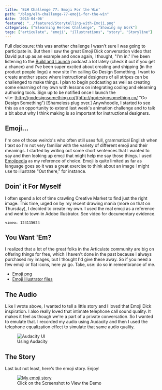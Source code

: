 ```yaml
---
title: 'ELH Challenge 77: Emoji For the Win'
path: "/blog/elh-challenge-77-emoji-for-the-win"
date: '2015-04-06'
featured: "../featured/Storytelling-with-Emoji.png"
categories: ["Elearning Heroes Challenge", "Showing my Work"]
tags: ["articulate", "emoji", "illustrations", "story", "Storyline"]
---
```


Full disclosure: this was another challenge I wasn't sure I was going to participate in. But then I saw the great Emoji Dick conversation video that David put up as an example and once again, I thought, "I'm in." I've been listening to the [Build and Launch](http://buildandlaunch.net/ "Build and Launch") podcast a lot lately (check it out if you get a chance) and I've been super excited about creating and shipping (in the product people lingo) a new site I'm calling Go Design Something. I want to create another space where instructional designers of all stripes can be challenged to make things. I plan to begin podcasting as well as creating some elearning of my own with lessons on integrating coding and elearning authoring tools. Sign up to be notified once I launch the site: [http://godesignsomething.co/](http://godesignsomething.co/ "Go Design Something") [Shameless plug over.] Anywhoodle, I started to see this as an opportunity to extend last week's animation challenge and to talk a bit about why I think making is so important for instructional designers.

## Emoji...

I'm one of those weirdo's who often still uses full, grammatical English when I text so I'm not very familiar with the variety of different emoji and their meanings. I started by writing out some short sentences that I wanted to say and then looking up emoji that might help me say those things. I used [Emojipedia](http://emojipedia.org/ "Emojipedia") as my reference of choice. Emoji is quite limited as far as language goes so it was a great exercise to think about an image I might use to illustrate "Out there," for instance.

## Doin' it For Myself

I often spend a lot of time crawling Creative Market to find just the right image. This time, urged on by my recent drawing mania (more on that on Thursday), I decided to create my own. I used the real emoji as a reference and went to town in Adobe Illustrator. See video for documentary evidence.

`vimeo: 124115624`

## You Want 'Em?

I realized that a lot of the great folks in the Articulate community are big on offering things for free, which I haven't done in the past because I always purchased my images, but I thought I'd give these away. So if you need a few emoji or flat icons, here ya go. Take, use: do so in remembrance of me.

*   [Emoji png](https://www.amazon.com/clouddrive/share/zrHlN2Sj3Z32b1ldu3_Gtk2S5aW8EtHd2CHogYYqzh0?ref_=cd_share_link_copy_flash "Emoji PNG")
*   [Emoji Illustrator files](https://www.amazon.com/clouddrive/share/2nIam7vGtc0Aznzgkq1MZrhSjlM_KIrpzDILjq9iQHg?ref_=cd_share_link_copy_flash "Emoji Illustrator Files")

## The Audio

Like I wrote above, I wanted to tell a little story and I loved that Emoji Dick inspiration. I also really loved that intimate telephone call sound quality. It makes it feel as though we're a part of a private conversation. So I wanted to emulate that. I recorded my audio using Audacity and then I used the telephone equalization effect to simulate that same audio quality.

<figure>
  <img
    sizes="(max-width: 810px) 100vw, 810px"
    srcset="https://res.cloudinary.com/dhdaswa6t/image/upload/f_auto,q_60,w_203/v1530396697/blog/audacityequalization.png 203w,
            https://res.cloudinary.com/dhdaswa6t/image/upload/f_auto,q_60,w_405/v1530396697/blog/audacityequalization.png 405w,
            https://res.cloudinary.com/dhdaswa6t/image/upload/f_auto,q_60,w_810/v1530396697/blog/audacityequalization.png 810w,
            https://res.cloudinary.com/dhdaswa6t/image/upload/f_auto,q_60,w_1215/v1530396697/blog/audacityequalization.png 1215w"
    src="https://res.cloudinary.com/dhdaswa6t/image/upload/f_auto,q_60,w_810/v1530396697/blog/audacityequalization.png"
    alt="Audacity UI" />
  <figcaption>Using Audacity</figcaption>
</figure>

## The Story

Last but not least, here's the emoji story. Enjoy!

<figure>
  <a href="/showcase/emoji/story.html" target="blank">
    <img
      sizes="(max-width: 810px) 100vw, 810px"
      srcset="https://res.cloudinary.com/dhdaswa6t/image/upload/f_auto,q_60,w_203/v1530396697/blog/EmojiScreenshot.png 203w,
              https://res.cloudinary.com/dhdaswa6t/image/upload/f_auto,q_60,w_405/v1530396697/blog/EmojiScreenshot.png 405w,
              https://res.cloudinary.com/dhdaswa6t/image/upload/f_auto,q_60,w_810/v1530396697/blog/EmojiScreenshot.png 810w,
              https://res.cloudinary.com/dhdaswa6t/image/upload/f_auto,q_60,w_1215/v1530396697/blog/EmojiScreenshot.png 1215w"
      src="https://res.cloudinary.com/dhdaswa6t/image/upload/f_auto,q_60,w_810/v1530396697/blog/EmojiScreenshot.png"
      alt="My emoji story" />
  </a>
  <figcaption>Click on the Screenshot to View the Demo</figcaption>
</figure>
